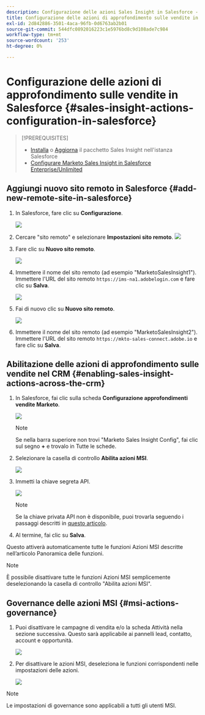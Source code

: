 ```yaml
---
description: Configurazione delle azioni Sales Insight in Salesforce - Documenti Marketo - Documentazione del prodotto
title: Configurazione delle azioni di approfondimento sulle vendite in Salesforce
exl-id: 2d842886-3501-4aca-96fb-0d6763ab2b01
source-git-commit: 544dfc0892016223c1e5976bd8c9d108ade7c984
workflow-type: tm+mt
source-wordcount: '253'
ht-degree: 0%

---
```


# Configurazione delle azioni di approfondimento sulle vendite in Salesforce {#sales-insight-actions-configuration-in-salesforce}

>[!PREREQUISITES]
>
>* [Installa](/help/marketo/product-docs/marketo-sales-insight/msi-for-salesforce/installation/install-marketo-sales-insight-package-in-salesforce-appexchange.md) o [Aggiorna](/help/marketo/product-docs/marketo-sales-insight/msi-for-salesforce/upgrading/upgrading-your-msi-package.md) il pacchetto Sales Insight nell&#39;istanza Salesforce
>* [Configurare Marketo Sales Insight in Salesforce Enterprise/Unlimited](/help/marketo/product-docs/marketo-sales-insight/msi-for-salesforce/configuration/configure-marketo-sales-insight-in-salesforce-enterprise-unlimited.md)

## Aggiungi nuovo sito remoto in Salesforce {#add-new-remote-site-in-salesforce}

1. In Salesforce, fare clic su **Configurazione**.

   ![](assets/msi-actions-configuration-in-salesforce-1.png)

1. Cercare &quot;sito remoto&quot; e selezionare **Impostazioni sito remoto**.
   ![](assets/msi-actions-configuration-in-salesforce-2.png)

1. Fare clic su **Nuovo sito remoto**.

   ![](assets/msi-actions-configuration-in-salesforce-3.png)

1. Immettere il nome del sito remoto (ad esempio &quot;MarketoSalesInsight1&quot;). Immettere l&#39;URL del sito remoto `https://ims-na1.adobelogin.com` e fare clic su **Salva**.

   ![](assets/msi-actions-configuration-in-salesforce-4.png)

1. Fai di nuovo clic su **Nuovo sito remoto**.

   ![](assets/msi-actions-configuration-in-salesforce-4a.png)

1. Immettere il nome del sito remoto (ad esempio &quot;MarketoSalesInsight2&quot;). Immettere l&#39;URL del sito remoto `https://mkto-sales-connect.adobe.io` e fare clic su **Salva**.

## Abilitazione delle azioni di approfondimento sulle vendite nel CRM {#enabling-sales-insight-actions-across-the-crm}

1. In Salesforce, fai clic sulla scheda **Configurazione approfondimenti vendite Marketo**.

   ![](assets/msi-actions-configuration-in-salesforce-5.png)

   >[!NOTE]
   >
   >Se nella barra superiore non trovi &quot;Marketo Sales Insight Config&quot;, fai clic sul segno **+** e trovalo in Tutte le schede.

1. Selezionare la casella di controllo **Abilita azioni MSI**.

   ![](assets/msi-actions-configuration-in-salesforce-6.png)

1. Immetti la chiave segreta API.

   ![](assets/msi-actions-configuration-in-salesforce-7.png)

   >[!NOTE]
   >
   >Se la chiave privata API non è disponibile, puoi trovarla seguendo i passaggi descritti in [questo articolo](/help/marketo/product-docs/marketo-sales-insight/msi-for-salesforce/configuration/configure-marketo-sales-insight-in-salesforce-enterprise-unlimited.md).

1. Al termine, fai clic su **Salva**.

Questo attiverà automaticamente tutte le funzioni Azioni MSI descritte nell’articolo Panoramica delle funzioni.

>[!NOTE]
>
>È possibile disattivare tutte le funzioni Azioni MSI semplicemente deselezionando la casella di controllo &quot;Abilita azioni MSI&quot;.

## Governance delle azioni MSI {#msi-actions-governance}

1. Puoi disattivare le campagne di vendita e/o la scheda Attività nella sezione successiva. Questo sarà applicabile ai pannelli lead, contatto, account e opportunità.

   ![](assets/msi-actions-configuration-in-salesforce-8.png)

1. Per disattivare le azioni MSI, deseleziona le funzioni corrispondenti nelle impostazioni delle azioni.

   ![](assets/msi-actions-configuration-in-salesforce-9.png)

>[!NOTE]
>
>Le impostazioni di governance sono applicabili a tutti gli utenti MSI.
